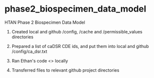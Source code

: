# phase2_biospecimen_data_model
HTAN Phase 2 Biospecimen Data Model

1. Created local and github /config, /cache and /permissible_values directories

2. Prepared a list of caDSR CDE ids, and put them into local and github /config/ca_dsr.txt

3. Ran Ethan's code <> locally

4. Transferred files to relevant github project directories
